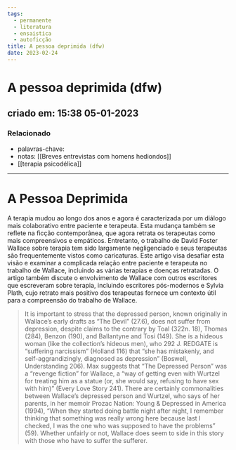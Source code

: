 ```yaml
---
tags:
  - permanente
  - literatura
  - ensaistica
  - autoficção
title: A pessoa deprimida (dfw)
date: 2023-02-24
---
```


# A pessoa deprimida (dfw)

## criado em: 15:38 05-01-2023

### Relacionado

- palavras-chave: 
- notas: [[Breves entrevistas com homens hediondos]]
- [[terapia psicodélica]]
---

# A Pessoa Deprimida

A terapia mudou ao longo dos anos e agora é caracterizada por um diálogo mais colaborativo entre paciente e terapeuta. Esta mudança também se reflete na ficção contemporânea, que agora retrata os terapeutas como mais compreensivos e empáticos. Entretanto, o trabalho de David Foster Wallace sobre terapia tem sido largamente negligenciado e seus terapeutas são frequentemente vistos como caricaturas. Este artigo visa desafiar esta visão e examinar a complicada relação entre paciente e terapeuta no trabalho de Wallace, incluindo as várias terapias e doenças retratadas. O artigo também discute o envolvimento de Wallace com outros escritores que escreveram sobre terapia, incluindo escritores pós-modernos e Sylvia Plath, cujo retrato mais positivo dos terapeutas fornece um contexto útil para a compreensão do trabalho de Wallace.

>It is important to stress that the depressed person, known originally in Wallace’s early drafts as “The Devil” (27.6), does not suffer from depression, despite claims to the contrary by Toal (322n. 18), Thomas (284), Benzon (190), and Ballantyne and Tosi (149). She is a hideous woman (like the collection’s hideous men), who 292 J. REDGATE is “suffering narcissism” (Holland 116) that “she has mistakenly, and self-aggrandizingly, diagnosed as depression” (Boswell, Understanding 206). Max suggests that “The Depressed Person” was a “revenge fiction” for Wallace, a “way of getting even with Wurtzel for treating him as a statue (or, she would say, refusing to have sex with him)” (Every Love Story 241). There are certainly commonalities between Wallace’s depressed person and Wurtzel, who says of her parents, in her memoir Prozac Nation: Young & Depressed in America (1994), “When they started doing battle night after night, I remember thinking that something was really wrong here because last I checked, I was the one who was supposed to have the problems” (59). Whether unfairly or not, Wallace does seem to side in this story with those who have to suffer the sufferer. 
